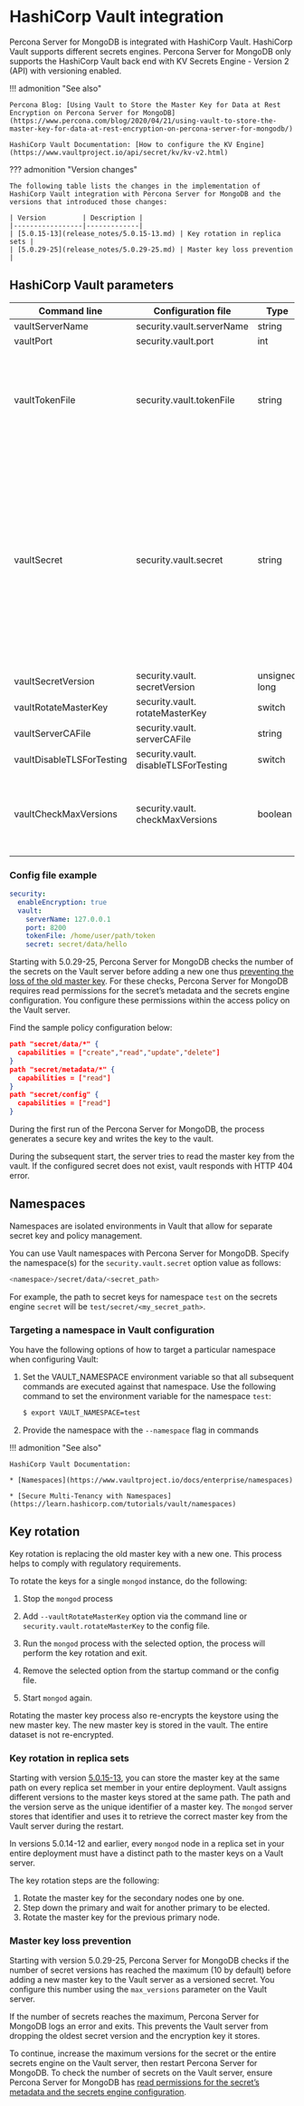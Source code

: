 # HashiCorp Vault integration

Percona Server for MongoDB is integrated with HashiCorp Vault. HashiCorp Vault supports different secrets engines. Percona Server for MongoDB only supports the HashiCorp Vault
back end with KV Secrets Engine - Version 2 (API)
with versioning enabled.

!!! admonition "See also"

    Percona Blog: [Using Vault to Store the Master Key for Data at Rest Encryption on Percona Server for MongoDB](https://www.percona.com/blog/2020/04/21/using-vault-to-store-the-master-key-for-data-at-rest-encryption-on-percona-server-for-mongodb/)

    HashiCorp Vault Documentation: [How to configure the KV Engine](https://www.vaultproject.io/api/secret/kv/kv-v2.html)

??? admonition "Version changes"

    The following table lists the changes in the implementation of HashiCorp Vault integration with Percona Server for MongoDB and the versions that introduced those changes:

    | Version         | Description |
    |-----------------|-------------|
    | [5.0.15-13](release_notes/5.0.15-13.md) | Key rotation in replica sets | 
    | [5.0.29-25](release_notes/5.0.29-25.md) | Master key loss prevention  |



## HashiCorp Vault parameters

| Command line         | Configuration file        | Type   | Description  |
| -------------------- | ------------------------- | ------ | ------------ |
| vaultServerName      | security.vault.serverName | string | The IP address of the Vault server|
| vaultPort            | security.vault.port       | int    | The port on the Vault server|
| vaultTokenFile       | security.vault.tokenFile  | string | The path to the vault token file. The token file is used by MongoDB to access HashiCorp Vault. The vault token file consists of the raw vault token and does not include any additional strings or parameters. <br> <br> Example of a vault token file: <br> <br> `s.uTrHtzsZnEE7KyHeA797CkWA`|
| vaultSecret          | security.vault.secret     | string | The path to the Vault secret. The Vault secret path format must be ```<secrets_engine_mount_path>/data/<custom_path>``` <br> <br> where: <br> - ``<secrets_engine_mount_path>`` is the path to the Key/Value Secrets Engine v2; <br> - ``data`` is the mandatory path prefix required by Version 2 API; <br> - ``<custom_path>`` is the path to the specific secret. <br> <br> Example: `secret_v2/data/psmdb-test/rs1-27017` <br><br> Starting with version [5.0.15-13](release_notes/5.0.15-13.md), a distinct Vault secret path for every replica set member is no longer mandatory. In earlier versions, it is recommended to use different secret paths for every database node in the entire deployment to avoid issues during the master key rotation.|
| vaultSecretVersion | security.vault.<br>secretVersion | unsigned long | (Optional) The version of the Vault secret to use | 
| vaultRotateMasterKey | security.vault.<br>rotateMasterKey| switch | When enabled, rotates the master key and exits |
| vaultServerCAFile    | security.vault.<br>serverCAFile | string | The path to the TLS certificate file |
| vaultDisableTLSForTesting | security.vault.<br>disableTLSForTesting | switch | Disables secure connection to Vault using SSL/TLS client certificates|
| vaultCheckMaxVersions  | security.vault.<br>checkMaxVersions| boolean | Verifies that the current number of secret versions has not reached the maximum, defined by the `max_versions` parameter for the secret or the secrets engine on the Vault server. If the number of versions has reached the maximum, the server logs an error and exits. Enabled by default. Available starting with version 5.0.29-25.|


### Config file example

```yaml
security:
  enableEncryption: true
  vault:
    serverName: 127.0.0.1
    port: 8200
    tokenFile: /home/user/path/token
    secret: secret/data/hello
```

Starting with 5.0.29-25, Percona Server for MongoDB checks the number of the secrets on the Vault server before adding a new one thus [preventing the loss of the old master key](#master-key-loss-prevention). For these checks, Percona Server for MongoDB requires read permissions for the secret’s metadata and the secrets engine configuration. You configure these permissions within the access policy on the Vault server.

Find the sample policy configuration below:

```json
path "secret/data/*" {
  capabilities = ["create","read","update","delete"]
}
path "secret/metadata/*" {
  capabilities = ["read"]
}
path "secret/config" {
  capabilities = ["read"]
}
```


During the first run of the Percona Server for MongoDB, the process generates a secure key and writes the key to the vault.

During the subsequent start, the server tries to read the master key from the vault. If the configured secret does not exist, vault responds with HTTP 404 error.

## Namespaces

Namespaces are isolated environments in Vault that allow for separate secret key and policy management.

You can use Vault namespaces with Percona Server for MongoDB. Specify the namespace(s) for the `security.vault.secret` option value as follows:

```{.bash data-prompt="$"}
<namespace>/secret/data/<secret_path>
```

For example, the path to secret keys for namespace `test` on  the secrets engine `secret` will be `test/secret/<my_secret_path>`.

### Targeting a namespace in Vault configuration

You have the following options of how to target a particular namespace when configuring Vault:

1. Set the VAULT_NAMESPACE environment variable so that all subsequent commands are executed against that namespace. Use the following command to set the environment variable for the namespace `test`:

   ```{.bash data-prompt="$"}
   $ export VAULT_NAMESPACE=test
   ```
2. Provide the namespace with the `--namespace` flag in commands

!!! admonition "See also"

    HashiCorp Vault Documentation:

    * [Namespaces](https://www.vaultproject.io/docs/enterprise/namespaces)

    * [Secure Multi-Tenancy with Namespaces](https://learn.hashicorp.com/tutorials/vault/namespaces)

## Key rotation

Key rotation is replacing the old master key with a new one. This process helps to comply with regulatory requirements.

To rotate the keys for a single `mongod` instance, do the following:

1. Stop the `mongod` process

2. Add `--vaultRotateMasterKey` option via the command line or `security.vault.rotateMasterKey` to the config file.

3. Run the `mongod` process with the selected option, the process will perform the key rotation and exit.

4. Remove the selected option from the startup command or the config file.

5. Start `mongod` again.

Rotating the master key process also re-encrypts the keystore using the new master key. The new master key is stored in the vault. The entire dataset is not re-encrypted.

### Key rotation in replica sets

Starting with version [5.0.15-13](release_notes/5.0.15-13.md), you can store the master key at the same path on every replica set member in your entire deployment. Vault assigns different versions to the master keys stored at the same path. The path and the version serve as the unique identifier of a master key. The `mongod` server stores that identifier and uses it to retrieve the correct master key from the Vault server during the restart.  

In versions 5.0.14-12 and earlier, every `mongod` node in a replica set in your entire deployment must have a distinct path to the master keys on a Vault server. 

The key rotation steps are the following:

1. Rotate the master key for the secondary nodes one by one.
2. Step down the primary and wait for another primary to be elected.
3. Rotate the master key for the previous primary node.

### Master key loss prevention

Starting with version 5.0.29-25, Percona Server for MongoDB checks if the number of secret versions has reached the maximum (10 by default) before adding a new master key to the Vault server as a versioned secret. You configure this number using the `max_versions` parameter on the Vault server.

If the number of secrets reaches the maximum, Percona Server for MongoDB logs an error and exits. This prevents the Vault server from dropping the oldest secret version and the encryption key it stores.

To continue, increase the maximum versions for the secret or the entire secrets engine on the Vault server, then restart Percona Server for MongoDB. To check the number of secrets on the Vault server, ensure Percona Server for MongoDB has [read permissions for the secret’s metadata and the secrets engine configuration](#config-file-example).

